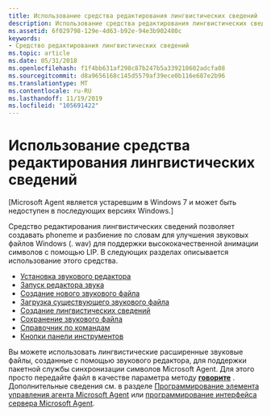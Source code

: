 ```yaml
---
title: Использование средства редактирования лингвистических сведений
description: Использование средства редактирования лингвистических сведений Майкрософт
ms.assetid: 6f029798-129e-4d63-b92e-94e3b902480c
keywords:
- Средство редактирования лингвистических сведений
ms.topic: article
ms.date: 05/31/2018
ms.openlocfilehash: f1f4bb631af298c87b247b5a339218602adcfa08
ms.sourcegitcommit: d8a9656168c145d5579af39ece0b116e687e2b96
ms.translationtype: MT
ms.contentlocale: ru-RU
ms.lasthandoff: 11/19/2019
ms.locfileid: "105691422"
---
```

# <a name="using-the-linguistic-information-sound-editing-tool"></a>Использование средства редактирования лингвистических сведений

\[Microsoft Agent является устаревшим в Windows 7 и может быть недоступен в последующих версиях Windows.\]

Средство редактирования лингвистических сведений позволяет создавать phoneme и разбиение по словам для улучшения звуковых файлов Windows (. wav) для поддержки высококачественной анимации символов с помощью LIP. В следующих разделах описывается использование этого средства.

-   [Установка звукового редактора](installing-the-sound-editor.md)
-   [Запуск редактора звука](starting-the-sound-editor.md)
-   [Создание нового звукового файла](creating-a-new-sound-file.md)
-   [Загрузка существующего звукового файла](loading-an-existing-sound-file.md)
-   [Создание лингвистических сведений](generating-linguistic-information.md)
-   [Сохранение звукового файла](saving-a-sound-file.md)
-   [Справочник по командам](command-reference.md)
-   [Кнопки панели инструментов](toolbar-buttons.md)

Вы можете использовать лингвистические расширенные звуковые файлы, созданные с помощью звукового редактора, для поддержки пакетной службы синхронизации символов Microsoft Agent. Для этого просто передайте файл в качестве параметра методу [**говорите**](speak-method.md) . Дополнительные сведения см. в разделе [Программирование элемента управления агента Microsoft Agent](programming-the-microsoft-agent-control.md) или [программирование интерфейса сервера Microsoft Agent](programming-the-microsoft-agent-server-interface.md).

 

 





